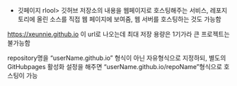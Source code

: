 * 깃페이지
rlool>
깃허브 저장소의 내용을 웹페이지로 호스팅해주는 서비스, 레포지토리에 올린 소스를 직접 웹 페이지에 보여줌, 웹 서버를 호스팅하는 것도 가능함

https://xeunnie.github.io
이 url로 나오는데 최대 저장 용량은 1기가라 큰 프로젝트는 불가능함

repository명을 “userName.github.io” 형식이 아닌 자유형식으로 지정하되, 별도의 GitHubpages 활성화 설정을 해주면 “userName.github.io/repoName”형식으로 호스팅이 가능
